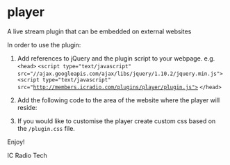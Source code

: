 player
=================

A live stream plugin that can be embedded on external websites

In order to use the plugin:

1. Add references to jQuery and the plugin script  to your webpage. 
e.g. <code>\<head></code>
 <code>\<script type="text/javascript" src="//ajax.googleapis.com/ajax/libs/jquery/1.10.2/jquery.min.js"></script></code>
<code> \<script type="text/javascript" src="http://members.icradio.com/plugins/player/plugin.js"></script></script></code>
<code>\</head></code>

2. Add the following code to the area of the website where the player will reside:
<code><div id="icradio-live-plugin"></div></code>

3. If you would like to customise the player create custom css based on the <code>/plugin.css</code> file.

Enjoy!

IC Radio Tech
